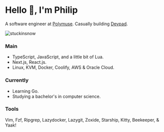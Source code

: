 # Hello 👋, I'm Philip 

A software engineer at [Polymuse](https://polymuse.tech/).
Casually building [Devpad](https://devpad.net/). 

<p align="left"> <img src="https://komarev.com/ghpvc/?username=stuckinsnow&label=Profile%20views&color=0e75b6&style=flat" alt="stuckinsnow" /></p>

### Main

*  TypeScript, JavaScript, and a little bit of Lua.
*  Next.js, React.js.
*  Linux, KVM, Docker, Coolify, AWS & Oracle Cloud.

### Currently

* Learning Go.
* Studying a bachelor's in computer science.

### Tools

Vim, Fzf, Ripgrep, Lazydocker, Lazygit, Zoxide, Starship, Kitty, Beekeeper, & Yaak!
